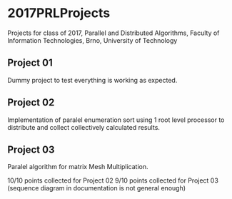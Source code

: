 # 2017PRLProjects
Projects for class of 2017, Parallel and Distributed Algorithms, Faculty of Information Technologies, Brno, University of Technology

## Project 01
Dummy project to test everything is working as expected.

## Project 02 
Implementation of paralel enumeration sort using 1 root level processor to distribute and collect collectively calculated results.

## Project 03
Paralel algorithm for matrix Mesh Multiplication.

10/10 points collected for Project 02
9/10 points collected for Project 03 (sequence diagram in documentation is not general enough)
